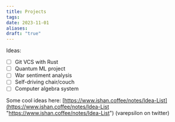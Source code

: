 ```yaml
---
title: Projects
tags: 
date: 2023-11-01
aliases: 
draft: "true"
---
```

Ideas:
- [ ] Git VCS with Rust
- [ ] Quantum ML project
- [ ] War sentiment analysis
- [ ] Self-driving chair/couch
- [ ] Computer algebra system

Some cool ideas here: [https://www.ishan.coffee/notes/Idea-List](https://www.ishan.coffee/notes/Idea-List "https://www.ishan.coffee/notes/Idea-List") (varepsilon on twitter)
